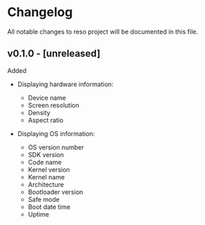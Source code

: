 # Changelog
All notable changes to reso project will be documented in this file.


## v0.1.0 - [unreleased]

Added
- Displaying hardware information:
  - Device name
  - Screen resolution
  - Density
  - Aspect ratio

- Displaying OS information:
  - OS version number
  - SDK version
  - Code name 
  - Kernel version
  - Kernel name
  - Architecture
  - Bootloader version
  - Safe mode
  - Boot date time
  - Uptime
